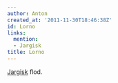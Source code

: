```yaml
---
author: Anton
created_at: '2011-11-30T18:46:38Z'
id: Lorno
links:
  mention:
  - Jargisk
title: Lorno
---
```


[Jargisk] flod.

  [Jargisk]: Jargisk
